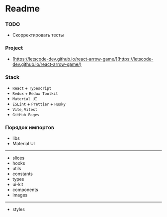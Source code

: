 # Readme

### TODO

- Скорректировать тесты

### Project

- [https://letscode-dev.github.io/react-arrow-game/](https://letscode-dev.github.io/react-arrow-game/)

### Stack

- `React` + `Typescript`
- `Redux` + `Redux Toolkit`
- `Material UI`
- `ESLint` + `Prettier` + `Husky`
- `Vite`, `Vitest`
- `GitHub Pages`

### Порядок импортов

- libs
- Material UI

---

- slices
- hooks
- utils
- constants
- types
- ui-kit
- components
- images

---

- styles

